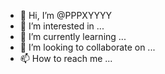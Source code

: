 - 👋 Hi, I’m @PPPXYYYY
- 👀 I’m interested in ...
- 🌱 I’m currently learning ...
- 💞️ I’m looking to collaborate on ...
- 📫 How to reach me ...

<!---
PPPXYYYY/PPPXYYYY is a ✨ special ✨ repository because its `README.md` (this file) appears on your GitHub profile.
You can click the Preview link to take a look at your changes.
--->
